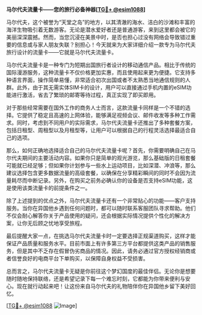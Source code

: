 **马尔代夫流量卡——您的旅行必备神器[[TG💪+ @esim1088](https://t.me/s/esim1088)]**

马尔代夫，这个被誉为“天堂之岛”的地方，以其清澈的海水、洁白的沙滩和丰富的海洋生物吸引着无数游客。无论是潜水爱好者还是普通游客，来到这里都会被它的美丽深深震撼。然而，当您沉浸在美景中时，是否也担心过没有网络会导致错过重要的信息或与家人朋友失联？别担心！今天就来为大家详细介绍一款专为马尔代夫旅行设计的流量卡——它就是马尔代夫流量卡。

马尔代夫流量卡是一种专门为短期出国旅行者设计的移动通信产品。相比于传统的国际漫游服务，这种流量卡不仅价格更加实惠，而且使用起来更为便捷。它支持多种语言界面，操作简单易懂，非常适合初次出国或者不太熟悉当地通信规则的人群。此外，由于其无需实体SIM卡的设计，用户可以直接通过手机内置的eSIM功能进行激活，省去了繁琐的邮寄等待过程，真正实现了即买即用。

对于那些经常需要在国外工作的商务人士而言，这款流量卡同样是一个不错的选择。它提供了稳定且高速的上网体验，能够满足视频会议、邮件收发等多种工作需求。同时，考虑到不同用户的实际需求，马尔代夫流量卡还推出了多种套餐方案，包括日租型、周租型以及月租型等，让用户可以根据自己的行程灵活选择最适合自己的选项。

那么，如何正确地选择适合自己的马尔代夫流量卡呢？首先，你需要明确自己在马尔代夫期间的主要活动内容。如果你只是简单的观光游览，那么基础版的日租套餐可能就已经足够；但如果你计划参与一些水上运动项目，比如深潜、冲浪等，那么建议选择包含更多数据流量的高级套餐，以确保在分享精彩瞬间的同时不会因为流量耗尽而中断记录。另外，在购买之前务必确认你的设备是否支持eSIM功能，这是使用该类流量卡的前提条件之一。

除了上述提到的优点之外，马尔代夫流量卡还有一个非常贴心的功能——客户支持服务。当你在异国他乡遇到任何问题时，都可以随时联系客服团队寻求帮助。他们不仅会耐心解答你关于产品使用的疑问，还会根据实际情况提供个性化的解决方案，让你无后顾之忧地享受旅程。

最后提醒大家一点，在挑选马尔代夫流量卡时一定要选择正规渠道购买，这样才能保证产品质量和服务水平。目前市面上有许多第三方平台都提供这类产品的销售服务，但是其中不乏存在假冒伪劣商品的情况。因此，请务必通过官方授权经销商或者信誉良好的电商平台下单购买，以保障自身权益不受损害。

总而言之，马尔代夫流量卡无疑是你前往这个梦幻国度的最佳伴侣。无论你是想要随时随地保持联络，还是希望记录下每一个难忘时刻，它都能为你带来便利与安心。现在就行动起来吧！让这份来自马尔代夫的礼物陪伴你在异国他乡留下美好回忆。

[[TG💪+ @esim1088](https://t.me/s/esim1088) ![Image](https://i.postimg.cc/4NQfJmqS/Snipaste-2025-05-13-00-14-12.png)]